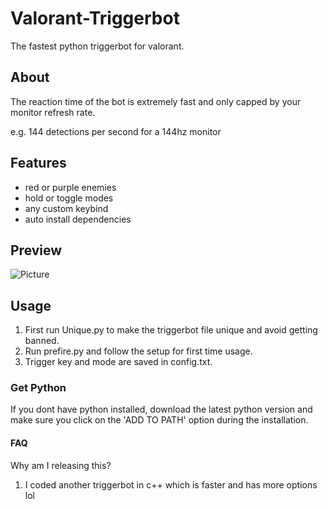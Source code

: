 # Valorant-Triggerbot
The fastest python triggerbot for valorant.

## About
The reaction time of the bot is extremely fast and only capped by your monitor refresh rate.

e.g. 144 detections per second for a 144hz monitor

## Features
- red or purple enemies
- hold or toggle modes
- any custom keybind
- auto install dependencies

## Preview
![Picture](https://i.ibb.co/N9cGj7J/preview.png)

## Usage
1. First run Unique.py to make the triggerbot file unique and avoid getting banned.
1. Run prefire.py and follow the setup for first time usage.
2. Trigger key and mode are saved in config.txt.

### Get Python
If you dont have python installed, download the latest python version
and make sure you click on the 'ADD TO PATH' option during
the installation.

#### FAQ
Why am I releasing this?

1. I coded another triggerbot in c++ which is faster and has more options lol
